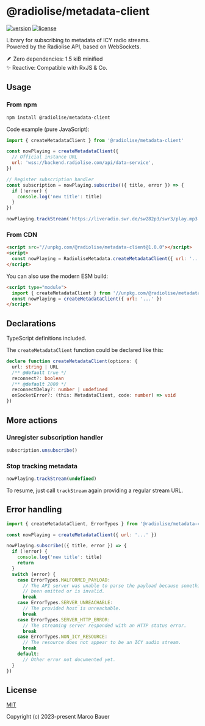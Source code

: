# @radiolise/metadata-client

[![version](https://img.shields.io/npm/v/@radiolise/metadata-client?style=for-the-badge)](https://www.npmjs.com/package/@radiolise/metadata-client)
[![license](https://img.shields.io/npm/l/@radiolise/metadata-client?style=for-the-badge)](LICENSE)

Library for subscribing to metadata of ICY radio streams.  
Powered by the Radiolise API, based on WebSockets.

🪶 Zero dependencies: 1.5 kiB minified  
✨ Reactive: Compatible with RxJS & Co.

## Usage

### From npm

```sh
npm install @radiolise/metadata-client
```

Code example (pure JavaScript):

```js
import { createMetadataClient } from '@radiolise/metadata-client'

const nowPlaying = createMetadataClient({
  // Official instance URL
  url: 'wss://backend.radiolise.com/api/data-service',
})

// Register subscription handler
const subscription = nowPlaying.subscribe(({ title, error }) => {
  if (!error) {
    console.log('new title': title)
  }
})

nowPlaying.trackStream('https://liveradio.swr.de/sw282p3/swr3/play.mp3')
```

### From CDN

```html
<script src="//unpkg.com/@radiolise/metadata-client@1.0.0"></script>
<script>
  const nowPlaying = RadioliseMetadata.createMetadataClient({ url: '...' })
</script>
```

You can also use the modern ESM build:

```html
<script type="module">
  import { createMetadataClient } from '//unpkg.com/@radiolise/metadata-client@1.0.0/dist/index.js'
  const nowPlaying = createMetadataClient({ url: '...' })
</script>
```

## Declarations

TypeScript definitions included.

The `createMetadataClient` function could be declared like this:

```ts
declare function createMetadataClient(options: {
  url: string | URL
  /** @default true */
  reconnect?: boolean
  /** @default 2000 */
  reconnectDelay?: number | undefined
  onSocketError?: (this: MetadataClient, code: number) => void
})
```

## More actions

### Unregister subscription handler

```js
subscription.unsubscribe()
```

### Stop tracking metadata

```js
nowPlaying.trackStream(undefined)
```

To resume, just call `trackStream` again providing a regular stream URL.

## Error handling

```js
import { createMetadataClient, ErrorTypes } from '@radiolise/metadata-client'

const nowPlaying = createMetadataClient({ url: '...' })

nowPlaying.subscribe(({ title, error }) => {
  if (!error) {
    console.log('new title': title)
    return
  }
  switch (error) {
    case ErrorTypes.MALFORMED_PAYLOAD:
      // The API server was unable to parse the payload because something has
      // been omitted or is invalid.
      break
    case ErrorTypes.SERVER_UNREACHABLE:
      // The provided host is unreachable.
      break
    case ErrorTypes.SERVER_HTTP_ERROR:
      // The streaming server responded with an HTTP status error.
      break
    case ErrorTypes.NON_ICY_RESOURCE:
      // The resource does not appear to be an ICY audio stream.
      break
    default:
      // Other error not documented yet.
  }
})
```

## License

[MIT](https://opensource.org/licenses/MIT)

Copyright (c) 2023-present Marco Bauer
